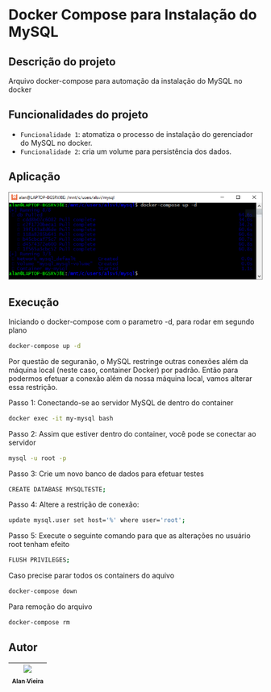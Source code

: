 # Docker Compose para Instalação do MySQL
## Descrição do projeto
Arquivo docker-compose para automação da instalação do MySQL no docker

## Funcionalidades do projeto
- `Funcionalidade 1`: atomatiza o processo de instalação do gerenciador do MySQL no docker.
- `Funcionalidade 2`: cria um volume para persistência dos dados.

## Aplicação
![Docker Compose](./img/docker-compose-mysql.PNG)

## Execução
Iniciando o docker-compose com o parametro -d, para rodar em segundo plano
```bash
docker-compose up -d
```

Por questão de seguranão, o MySQL restringe outras conexões além da máquina local (neste caso, container Docker) por padrão. Então para podermos efetuar a conexão além da nossa máquina local, vamos alterar essa restrição.

Passo 1: Conectando-se ao servidor MySQL de dentro do container
```bash
docker exec -it my-mysql bash
```
Passo 2: Assim que estiver dentro do container, você pode se conectar ao servidor
```bash
mysql -u root -p
```
Passo 3: Crie um novo banco de dados para efetuar testes
```bash
CREATE DATABASE MYSQLTESTE;
```
Passo 4: Altere a restrição de conexão:
```bash
update mysql.user set host='%' where user='root';
```
Passo 5: Execute o seguinte comando para que as alterações no usuário root tenham efeito
```bash
FLUSH PRIVILEGES;
```

Caso precise parar todos os containers do aquivo
```bash
docker-compose down
```

Para remoção do arquivo
```bash
docker-compose rm
```

## Autor

| [<img src="https://avatars.githubusercontent.com/alan-vieira" width=115><br><sub>Alan Vieira</sub>](https://github.com/alan-vieira) |
| :---: |
